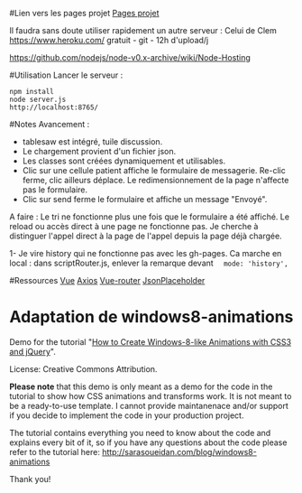 #Lien vers les pages projet
[Pages projet](https://sconvert.github.io/w8tilesB/)

Il faudra sans doute utiliser rapidement un autre serveur :
Celui de Clem
https://www.heroku.com/ gratuit - git - 12h d'upload/j

https://github.com/nodejs/node-v0.x-archive/wiki/Node-Hosting

#Utilisation
Lancer le serveur :
```
npm install
node server.js
http://localhost:8765/
```

#Notes
Avancement :

- tablesaw est intégré, tuile discussion.
- Le chargement provient d'un fichier json.
- Les classes sont créées dynamiquement et utilisables.
- Clic sur une cellule patient affiche le formulaire de messagerie. Re-clic ferme, clic ailleurs déplace. Le redimensionnement de la page n'affecte pas le formulaire.
- Clic sur send ferme le formulaire et affiche un message "Envoyé".

A faire :
Le tri ne fonctionne plus une fois que le formulaire a été affiché.
Le reload ou accès direct à une page ne fonctionne pas. Je cherche à distinguer l'appel direct à la page de l'appel depuis la page déjà chargée.

1- Je vire history qui ne fonctionne pas avec les gh-pages.
Ca marche en local : dans scriptRouter.js, enlever la remarque devant ```   mode: 'history', ```



#Ressources
[Vue](https://vuejs.org/v2/guide/)
[Axios](https://github.com/mzabriskie/axios)
[Vue-router](https://github.com/vuejs/vue-router)
[JsonPlaceholder](https://jsonplaceholder.typicode.com/)

Adaptation de
windows8-animations
===================

Demo for the tutorial "[How to Create Windows-8-like Animations with CSS3 and jQuery](http://sarasoueidan.com/blog/windows8-animations)".

License: Creative Commons Attribution.

**Please note** that this demo is only meant as a demo for the code in the tutorial to show how CSS animations and transforms work. It is not meant to be a ready-to-use template. I cannot provide maintanenace and/or support if you decide to implement the code in your production project.

The tutorial contains everything you need to know about the code and explains every bit of it, so if you have any questions about the code please refer to the tutorial here: http://sarasoueidan.com/blog/windows8-animations

Thank you!
